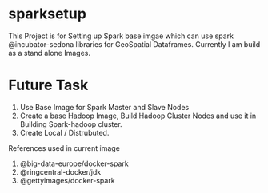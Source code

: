 # sparksetup
This Project is for Setting up Spark base imgae which can use spark @incubator-sedona libraries for GeoSpatial Dataframes. Currently I am build as a stand alone Images. 

# Future Task
1. Use Base Image for Spark Master and Slave Nodes
2. Create a base Hadoop Image, Build Hadoop Cluster Nodes and use it in Building  Spark-hadoop cluster.
3. Create Local / Distrubuted.

References used in current image
1. @big-data-europe/docker-spark
2. @ringcentral-docker/jdk
3. @gettyimages/docker-spark
